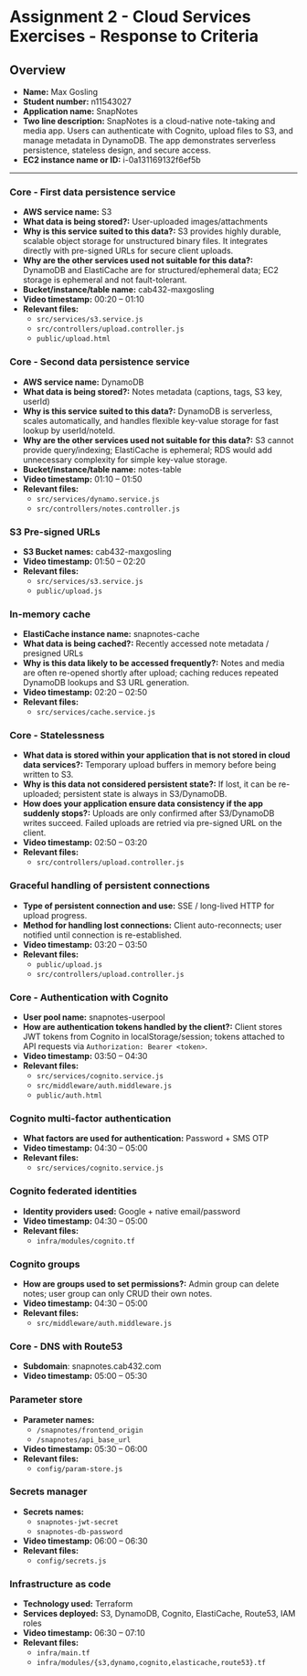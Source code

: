 Assignment 2 - Cloud Services Exercises - Response to Criteria
================================================

Overview
------------------------------------------------

- **Name:** Max Gosling
- **Student number:** n11543027
- **Application name:** SnapNotes
- **Two line description:** SnapNotes is a cloud-native note-taking and media app. Users can authenticate with Cognito, upload files to S3, and manage metadata in DynamoDB. The app demonstrates serverless persistence, stateless design, and secure access.
- **EC2 instance name or ID:** i-0a131169132f6ef5b

------------------------------------------------

### Core - First data persistence service

- **AWS service name:** S3
- **What data is being stored?:** User-uploaded images/attachments
- **Why is this service suited to this data?:** S3 provides highly durable, scalable object storage for unstructured binary files. It integrates directly with pre-signed URLs for secure client uploads.
- **Why are the other services used not suitable for this data?:** DynamoDB and ElastiCache are for structured/ephemeral data; EC2 storage is ephemeral and not fault-tolerant.
- **Bucket/instance/table name:** cab432-maxgosling
- **Video timestamp:** 00:20 – 01:10
- **Relevant files:**
    - `src/services/s3.service.js`
    - `src/controllers/upload.controller.js`
    - `public/upload.html`

### Core - Second data persistence service

- **AWS service name:** DynamoDB
- **What data is being stored?:** Notes metadata (captions, tags, S3 key, userId)
- **Why is this service suited to this data?:** DynamoDB is serverless, scales automatically, and handles flexible key-value storage for fast lookup by userId/noteId.
- **Why are the other services used not suitable for this data?:** S3 cannot provide query/indexing; ElastiCache is ephemeral; RDS would add unnecessary complexity for simple key-value storage.
- **Bucket/instance/table name:** notes-table
- **Video timestamp:** 01:10 – 01:50
- **Relevant files:**
    - `src/services/dynamo.service.js`
    - `src/controllers/notes.controller.js`

### S3 Pre-signed URLs

- **S3 Bucket names:** cab432-maxgosling
- **Video timestamp:** 01:50 – 02:20
- **Relevant files:**
    - `src/services/s3.service.js`
    - `public/upload.js`

### In-memory cache

- **ElastiCache instance name:** snapnotes-cache
- **What data is being cached?:** Recently accessed note metadata / presigned URLs
- **Why is this data likely to be accessed frequently?:** Notes and media are often re-opened shortly after upload; caching reduces repeated DynamoDB lookups and S3 URL generation.
- **Video timestamp:** 02:20 – 02:50
- **Relevant files:**
    - `src/services/cache.service.js`

### Core - Statelessness

- **What data is stored within your application that is not stored in cloud data services?:** Temporary upload buffers in memory before being written to S3.
- **Why is this data not considered persistent state?:** If lost, it can be re-uploaded; persistent state is always in S3/DynamoDB.
- **How does your application ensure data consistency if the app suddenly stops?:** Uploads are only confirmed after S3/DynamoDB writes succeed. Failed uploads are retried via pre-signed URL on the client.
- **Video timestamp:** 02:50 – 03:20
- **Relevant files:**
    - `src/controllers/upload.controller.js`

### Graceful handling of persistent connections

- **Type of persistent connection and use:** SSE / long-lived HTTP for upload progress.
- **Method for handling lost connections:** Client auto-reconnects; user notified until connection is re-established.
- **Video timestamp:** 03:20 – 03:50
- **Relevant files:**
    - `public/upload.js`
    - `src/controllers/upload.controller.js`

### Core - Authentication with Cognito

- **User pool name:** snapnotes-userpool
- **How are authentication tokens handled by the client?:** Client stores JWT tokens from Cognito in localStorage/session; tokens attached to API requests via `Authorization: Bearer <token>`.
- **Video timestamp:** 03:50 – 04:30
- **Relevant files:**
    - `src/services/cognito.service.js`
    - `src/middleware/auth.middleware.js`
    - `public/auth.html`

### Cognito multi-factor authentication

- **What factors are used for authentication:** Password + SMS OTP
- **Video timestamp:** 04:30 – 05:00
- **Relevant files:**
    - `src/services/cognito.service.js`

### Cognito federated identities

- **Identity providers used:** Google + native email/password
- **Video timestamp:** 04:30 – 05:00
- **Relevant files:**
    - `infra/modules/cognito.tf`

### Cognito groups

- **How are groups used to set permissions?:** Admin group can delete notes; user group can only CRUD their own notes.
- **Video timestamp:** 04:30 – 05:00
- **Relevant files:**
    - `src/middleware/auth.middleware.js`

### Core - DNS with Route53

- **Subdomain**: snapnotes.cab432.com
- **Video timestamp:** 05:00 – 05:30

### Parameter store

- **Parameter names:**
    - `/snapnotes/frontend_origin`
    - `/snapnotes/api_base_url`
- **Video timestamp:** 05:30 – 06:00
- **Relevant files:**
    - `config/param-store.js`

### Secrets manager

- **Secrets names:**
    - `snapnotes-jwt-secret`
    - `snapnotes-db-password`
- **Video timestamp:** 06:00 – 06:30
- **Relevant files:**
    - `config/secrets.js`

### Infrastructure as code

- **Technology used:** Terraform
- **Services deployed:** S3, DynamoDB, Cognito, ElastiCache, Route53, IAM roles
- **Video timestamp:** 06:30 – 07:10
- **Relevant files:**
    - `infra/main.tf`
    - `infra/modules/{s3,dynamo,cognito,elasticache,route53}.tf`
